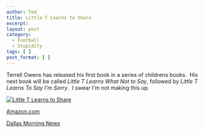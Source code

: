 ```yaml
---
author: Ted
title: Little T Learns to Share
excerpt:
layout: post
category:
  - Football
  - Stupidity
tags: [ ]
post_format: [ ]
---
```

Terrell Owens has released his first book in a series of childrens books.  His next book will be called <em>Little T Learns What Not to Say</em>, followed by <em>Little T Learns To Say I'm Sorry</em>.  I swear I'm not making this up.

<a TITLE="Little T Learns to Share" HREF="http://tedchoward.files.wordpress.com/2006/11/1006tobook.jpg"><img ALT="Little T Learns to Share" SRC="http://tedchoward.files.wordpress.com/2006/11/1006tobook.jpg" /></a>

<a HREF="http://www.amazon.com/Little-Learns-Share-Time-Outs/dp/1933771208" TARGET="_blank">Amazon.com</a>

<a HREF="http://www.dallasnews.com/sharedcontent/dws/spt/stories/100606dnspocowbook.2466941.html" TARGET="_blank">Dallas Morning News</a>